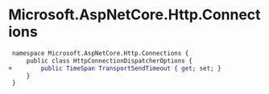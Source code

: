 # Microsoft.AspNetCore.Http.Connections

``` diff
 namespace Microsoft.AspNetCore.Http.Connections {
     public class HttpConnectionDispatcherOptions {
+        public TimeSpan TransportSendTimeout { get; set; }
     }
 }
```

